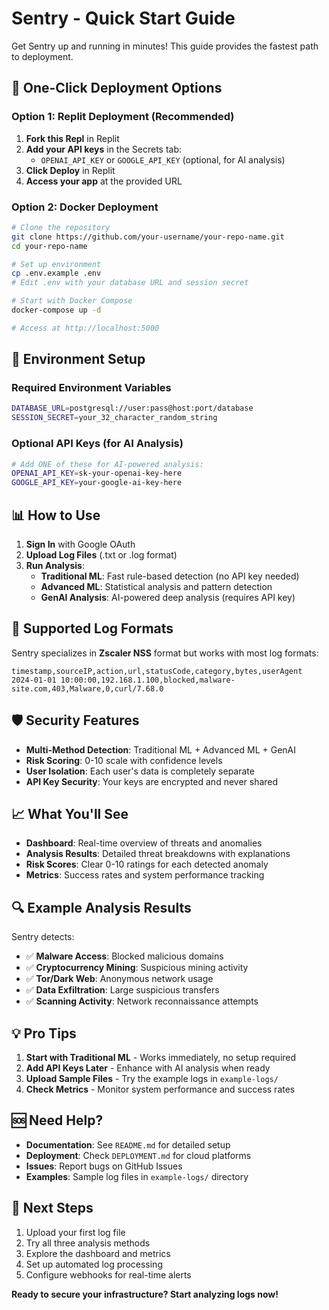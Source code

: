 # Sentry - Quick Start Guide

Get Sentry up and running in minutes! This guide provides the fastest path to deployment.

## 🚀 One-Click Deployment Options

### Option 1: Replit Deployment (Recommended)
1. **Fork this Repl** in Replit
2. **Add your API keys** in the Secrets tab:
   - `OPENAI_API_KEY` or `GOOGLE_API_KEY` (optional, for AI analysis)
3. **Click Deploy** in Replit
4. **Access your app** at the provided URL

### Option 2: Docker Deployment
```bash
# Clone the repository
git clone https://github.com/your-username/your-repo-name.git
cd your-repo-name

# Set up environment
cp .env.example .env
# Edit .env with your database URL and session secret

# Start with Docker Compose
docker-compose up -d

# Access at http://localhost:5000
```

## 🔧 Environment Setup

### Required Environment Variables
```bash
DATABASE_URL=postgresql://user:pass@host:port/database
SESSION_SECRET=your_32_character_random_string
```

### Optional API Keys (for AI Analysis)
```bash
# Add ONE of these for AI-powered analysis:
OPENAI_API_KEY=sk-your-openai-key-here
GOOGLE_API_KEY=your-google-ai-key-here
```

## 📊 How to Use

1. **Sign In** with Google OAuth
2. **Upload Log Files** (.txt or .log format)
3. **Run Analysis**:
   - **Traditional ML**: Fast rule-based detection (no API key needed)
   - **Advanced ML**: Statistical analysis and pattern detection
   - **GenAI Analysis**: AI-powered deep analysis (requires API key)

## 📁 Supported Log Formats

Sentry specializes in **Zscaler NSS** format but works with most log formats:
```
timestamp,sourceIP,action,url,statusCode,category,bytes,userAgent
2024-01-01 10:00:00,192.168.1.100,blocked,malware-site.com,403,Malware,0,curl/7.68.0
```

## 🛡️ Security Features

- **Multi-Method Detection**: Traditional ML + Advanced ML + GenAI
- **Risk Scoring**: 0-10 scale with confidence levels
- **User Isolation**: Each user's data is completely separate
- **API Key Security**: Your keys are encrypted and never shared

## 📈 What You'll See

- **Dashboard**: Real-time overview of threats and anomalies
- **Analysis Results**: Detailed threat breakdowns with explanations
- **Risk Scores**: Clear 0-10 ratings for each detected anomaly
- **Metrics**: Success rates and system performance tracking

## 🔍 Example Analysis Results

Sentry detects:
- ✅ **Malware Access**: Blocked malicious domains
- ✅ **Cryptocurrency Mining**: Suspicious mining activity
- ✅ **Tor/Dark Web**: Anonymous network usage
- ✅ **Data Exfiltration**: Large suspicious transfers
- ✅ **Scanning Activity**: Network reconnaissance attempts

## 💡 Pro Tips

1. **Start with Traditional ML** - Works immediately, no setup required
2. **Add API Keys Later** - Enhance with AI analysis when ready
3. **Upload Sample Files** - Try the example logs in `example-logs/`
4. **Check Metrics** - Monitor system performance and success rates

## 🆘 Need Help?

- **Documentation**: See `README.md` for detailed setup
- **Deployment**: Check `DEPLOYMENT.md` for cloud platforms
- **Issues**: Report bugs on GitHub Issues
- **Examples**: Sample log files in `example-logs/` directory

## 🎯 Next Steps

1. Upload your first log file
2. Try all three analysis methods
3. Explore the dashboard and metrics
4. Set up automated log processing
5. Configure webhooks for real-time alerts

**Ready to secure your infrastructure? Start analyzing logs now!**